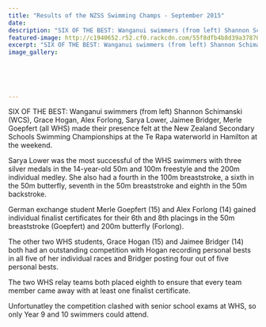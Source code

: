 ```yaml
---
title: "Results of the NZSS Swimming Champs - September 2015"
date: 
description: "SIX OF THE BEST: Wanganui swimmers (from left) Shannon Schimanski (WCS), Grace Hogan, Alex Forlong, Sarya Lower, Jaimee Bridger, Merle Goepfert (all WHS) made their presence felt at the NZSS Swimming."
featured-image: http://c1940652.r52.cf0.rackcdn.com/55f8dfb4b8d39a37870008ca/NZSS-Champs-in-Hamilton-Sept-2015.jpg
excerpt: "SIX OF THE BEST: Wanganui swimmers (from left) Shannon Schimanski (WCS), Grace Hogan, Alex Forlong, Sarya Lower, Jaimee Bridger, Merle Goepfert (all WHS) made their presence felt at the New Zealand Secondary Schools Swimming Championships in Hamilton at the weekend."
image_gallery:
    
    
    
    
    
---
```


<p><span>SIX OF THE BEST: Wanganui swimmers (from left) Shannon Schimanski (WCS), Grace Hogan, Alex Forlong, Sarya Lower, Jaimee Bridger, Merle Goepfert (all WHS) made their presence felt at the New Zealand Secondary Schools Swimming Championships <span>at the Te Rapa waterworld&nbsp;</span>in Hamilton at the weekend.</span></p>
<p>Sarya Lower was the most successful of the WHS swimmers with three silver medals in the 14-year-old 50m and 100m freestyle and the 200m individual medley. She also had a fourth in the 100m breaststroke, a sixth in the 50m butterfly, seventh in the 50m breaststroke and eighth in the 50m backstroke.</p>
<p>German exchange student Merle Goepfert (15) and Alex Forlong (14) gained individual finalist certificates for their 6th and 8th placings in the 50m breaststroke (Goepfert) and 200m butterfly (Forlong).</p>
<p>The other two WHS students, Grace Hogan (15) and Jaimee Bridger (14) both had an outstanding competition with Hogan recording personal bests in all five of her individual races and Bridger posting four out of five personal bests.</p>
<p>The two WHS relay teams both placed eighth to ensure that every team member came away with at least one finalist certificate.</p>
<p><span>Unfortunatley the <span>competition clashed with senior school exams at WHS, so only Year 9 and 10 swimmers could attend.</span>&nbsp;</span></p>

